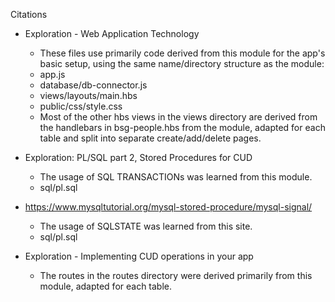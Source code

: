 Citations

- Exploration - Web Application Technology
    - These files use primarily code derived from this module for the app's basic setup, using the same name/directory structure as the module:
    - app.js
    - database/db-connector.js
    - views/layouts/main.hbs
    - public/css/style.css
    - Most of the other hbs views in the views directory are derived from the handlebars in bsg-people.hbs from the module, adapted for each table and split into separate create/add/delete pages.
   
- Exploration: PL/SQL part 2, Stored Procedures for CUD
    - The usage of SQL TRANSACTIONs was learned from this module.
    - sql/pl.sql
    
- https://www.mysqltutorial.org/mysql-stored-procedure/mysql-signal/
    - The usage of SQLSTATE was learned from this site.
    - sql/pl.sql
    
- Exploration - Implementing CUD operations in your app
    - The routes in the routes directory were derived primarily from this module, adapted for each table.
